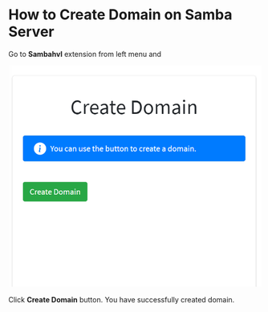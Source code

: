 # How to Create Domain on Samba Server

Go to **Sambahvl** extension from left menu and

<img src="./Assets/13.png">

Click **Create Domain** button. You have successfully created domain.


